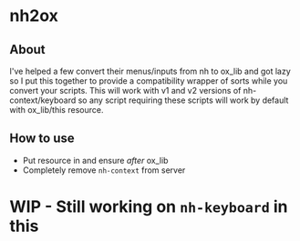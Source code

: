 # nh2ox

## About
I've helped a few convert their menus/inputs from nh to ox_lib and got lazy so I put this together to provide a compatibility wrapper of sorts while you convert your scripts.
This will work with v1 and v2 versions of nh-context/keyboard so any script requiring these scripts will work by default with ox_lib/this resource.

## How to use

- Put resource in and ensure *after* ox_lib
- Completely remove `nh-context` from server

# WIP - Still working on `nh-keyboard` in this
